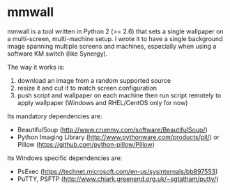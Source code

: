 # mmwall

mmwall is a tool written in Python 2 (>= 2.6) that sets a single wallpaper on a multi-screen, multi-machine setup.
I wrote it to have a single background image spanning multiple screens and machines, especially when using a software KM switch (like Synergy).

The way it works is:
  1. download an image from a random supported source
  2. resize it and cut it to match screen configuration
  3. push script and wallpaper on each machine then run script remotely to apply wallpaper (Windows and RHEL/CentOS only for now)

Its mandatory dependencies are:
  * BeautifulSoup (http://www.crummy.com/software/BeautifulSoup/)
  * Python Imaging Library (http://www.pythonware.com/products/pil/) or Pillow (https://github.com/python-pillow/Pillow)
  
Its Windows specific dependencies are:
  * PsExec (https://technet.microsoft.com/en-us/sysinternals/bb897553)
  * PuTTY, PSFTP (http://www.chiark.greenend.org.uk/~sgtatham/putty/)


